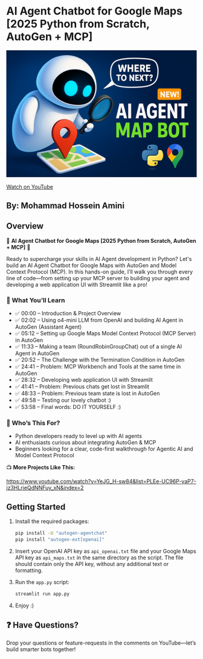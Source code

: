 # AI Agent Chatbot for Google Maps [2025 Python from Scratch, AutoGen + MCP]

![Video Thumbnail](stuff/image.jpg)

[Watch on YouTube](https://youtu.be/vbBJIrYh6Zc)

## By: Mohammad Hossein Amini

## Overview

🚀 **AI Agent Chatbot for Google Maps [2025 Python from Scratch, AutoGen + MCP]** 🚀

Ready to supercharge your skills in AI Agent development in Python? Let's build an AI Agent Chatbot for Google Maps with AutoGen and Model Context Protocol (MCP). In this hands-on guide, I’ll walk you through every line of code—from setting up your MCP server to building your agent and developing a web application UI with Streamlit like a pro!

### 🎯 What You’ll Learn

- ✅ 00:00 – Introduction & Project Overview
- ✅ 02:02 – Using o4-mini LLM from OpenAI and building AI Agent in AutoGen (Assistant Agent)
- ✅ 05:12 – Setting up Google Maps Model Context Protocol (MCP Server) in AutoGen
- ✅ 11:33 – Making a team (RoundRobinGroupChat) out of a single AI Agent in AutoGen
- ✅ 20:52 – The Challenge with the Termination Condition in AutoGen
- ✅ 24:41 – Problem: MCP Workbench and Tools at the same time in AutoGen
- ✅ 28:32 – Developing web application UI with Streamlit
- ✅ 41:41 – Problem: Previous chats get lost in Streamlit
- ✅ 48:33 – Problem: Previous team state is lost in AutoGen
- ✅ 49:58 – Testing our lovely chatbot :)
- ✅ 53:58 – Final words: DO IT YOURSELF :)

### 👥 Who’s This For?

- Python developers ready to level up with AI agents
- AI enthusiasts curious about integrating AutoGen & MCP
- Beginners looking for a clear, code-first walkthrough for Agentic AI and Model Context Protocol

📺 **More Projects Like This:**

https://www.youtube.com/watch?v=YeJG_H-sw84&list=PLEe-UC96P-yaP7-jz3HLrieQdNNFuy_xN&index=2

## Getting Started

1. Install the required packages:

   ```bash
   pip install -U "autogen-agentchat"
   pip install "autogen-ext[openai]"
   ```

2. Insert your OpenAI API key as `api_openai.txt` file and your Google Maps API key as `api_maps.txt` in the same directory as the script. The file should contain only the API key, without any additional text or formatting.

3. Run the `app.py` script:

   ```bash
   streamlit run app.py
   ```

4. Enjoy :)

## ❓ Have Questions?

Drop your questions or feature-requests in the comments on YouTube—let’s build smarter bots together!
